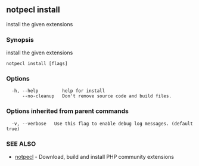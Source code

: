 ## notpecl install

install the given extensions

### Synopsis

install the given extensions

```
notpecl install [flags]
```

### Options

```
  -h, --help         help for install
      --no-cleanup   Don't remove source code and build files.
```

### Options inherited from parent commands

```
  -v, --verbose   Use this flag to enable debug log messages. (default true)
```

### SEE ALSO

* [notpecl](notpecl.md)	 - Download, build and install PHP community extensions

